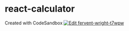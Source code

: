 # react-calculator
Created with CodeSandbox
[![Edit fervent-wright-t7wpw](https://codesandbox.io/static/img/play-codesandbox.svg)](https://codesandbox.io/s/fervent-wright-t7wpw?fontsize=14&hidenavigation=1&theme=dark)
